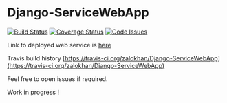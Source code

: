 # Django-ServiceWebApp

[![Build Status](https://travis-ci.org/zalokhan/Django-ServiceWebApp.svg?branch=master)](https://travis-ci.org/zalokhan/Django-ServiceWebApp.svg?branch=master)
[![Coverage Status](https://coveralls.io/repos/github/zalokhan/Django-ServiceWebApp/badge.svg?branch=master)](https://coveralls.io/github/zalokhan/Django-ServiceWebApp?branch=master)
[![Code Issues](https://www.quantifiedcode.com/api/v1/project/dbc8e244cb6e402996d0f010991f0eff/badge.svg)](https://www.quantifiedcode.com/app/project/dbc8e244cb6e402996d0f010991f0eff)


Link to deployed web service is [here](https://zee-service-dev.herokuapp.com/)

Travis build history [https://travis-ci.org/zalokhan/Django-ServiceWebApp](https://travis-ci.org/zalokhan/Django-ServiceWebApp)

Feel free to open issues if required.

Work in progress !